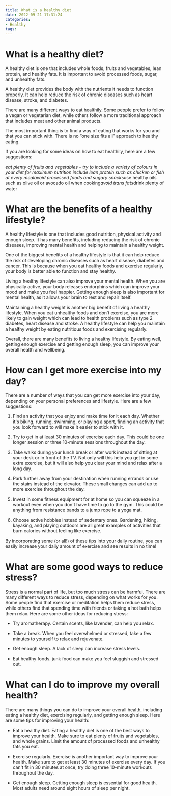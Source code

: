 ```yaml
---
title: What is a healthy diet
date: 2022-09-21 17:31:24
categories:
- Healthy
tags:
---
```



#  What is a healthy diet?

A healthy diet is one that includes whole foods, fruits and vegetables, lean protein, and healthy fats. It is important to avoid processed foods, sugar, and unhealthy fats.

A healthy diet provides the body with the nutrients it needs to function properly. It can help reduce the risk of chronic diseases such as heart disease, stroke, and diabetes.

There are many different ways to eat healthily. Some people prefer to follow a vegan or vegetarian diet, while others follow a more traditional approach that includes meat and other animal products.

The most important thing is to find a way of eating that works for you and that you can stick with. There is no “one size fits all” approach to healthy eating.

If you are looking for some ideas on how to eat healthily, here are a few suggestions:

*eat plenty of fruits and vegetables – try to include a variety of colours in your diet for maximum nutrition
*include lean protein such as chicken or fish at every meal*avoid processed foods and sugary snacks*use healthy oils such as olive oil or avocado oil when cooking*avoid trans fats*drink plenty of water

#  What are the benefits of a healthy lifestyle?

A healthy lifestyle is one that includes good nutrition, physical activity and enough sleep. It has many benefits, including reducing the risk of chronic diseases, improving mental health and helping to maintain a healthy weight.

One of the biggest benefits of a healthy lifestyle is that it can help reduce the risk of developing chronic diseases such as heart disease, diabetes and cancer. This is because when you eat healthy foods and exercise regularly, your body is better able to function and stay healthy.

Living a healthy lifestyle can also improve your mental health. When you are physically active, your body releases endorphins which can improve your mood and make you feel happier. Getting enough sleep is also important for mental health, as it allows your brain to rest and repair itself.

Maintaining a healthy weight is another big benefit of living a healthy lifestyle. When you eat unhealthy foods and don’t exercise, you are more likely to gain weight which can lead to health problems such as type 2 diabetes, heart disease and stroke. A healthy lifestyle can help you maintain a healthy weight by eating nutritious foods and exercising regularly.

Overall, there are many benefits to living a healthy lifestyle. By eating well, getting enough exercise and getting enough sleep, you can improve your overall health and wellbeing.

#  How can I get more exercise into my day?

There are a number of ways that you can get more exercise into your day, depending on your personal preferences and lifestyle. Here are a few suggestions:

1. Find an activity that you enjoy and make time for it each day. Whether it's biking, running, swimming, or playing a sport, finding an activity that you look forward to will make it easier to stick with it.

2. Try to get in at least 30 minutes of exercise each day. This could be one longer session or three 10-minute sessions throughout the day.

3. Take walks during your lunch break or after work instead of sitting at your desk or in front of the TV. Not only will this help you get in some extra exercise, but it will also help you clear your mind and relax after a long day.

4. Park further away from your destination when running errands or use the stairs instead of the elevator. These small changes can add up to more exercise throughout the day.

5. Invest in some fitness equipment for at home so you can squeeze in a workout even when you don't have time to go to the gym. This could be anything from resistance bands to a jump rope to a yoga mat.

6. Choose active hobbies instead of sedentary ones. Gardening, hiking, kayaking, and playing outdoors are all great examples of activities that burn calories without feeling like exercise.

By incorporating some (or all!) of these tips into your daily routine, you can easily increase your daily amount of exercise and see results in no time!

#  What are some good ways to reduce stress?

Stress is a normal part of life, but too much stress can be harmful. There are many different ways to reduce stress, depending on what works for you. Some people find that exercise or meditation helps them reduce stress, while others find that spending time with friends or taking a hot bath helps them relax. Here are some other ideas for reducing stress:

* Try aromatherapy. Certain scents, like lavender, can help you relax.

* Take a break. When you feel overwhelmed or stressed, take a few minutes to yourself to relax and rejuvenate.

* Get enough sleep. A lack of sleep can increase stress levels.

* Eat healthy foods. junk food can make you feel sluggish and stressed out.

#  What can I do to improve my overall health?

There are many things you can do to improve your overall health, including eating a healthy diet, exercising regularly, and getting enough sleep. Here are some tips for improving your health:

* Eat a healthy diet. Eating a healthy diet is one of the best ways to improve your health. Make sure to eat plenty of fruits and vegetables, and whole grains. Limit the amount of processed foods and unhealthy fats you eat.

* Exercise regularly. Exercise is another important way to improve your health. Make sure to get at least 30 minutes of exercise every day. If you can't fit in 30 minutes at once, try doing three 10-minute workouts throughout the day.

* Get enough sleep. Getting enough sleep is essential for good health. Most adults need around eight hours of sleep per night.